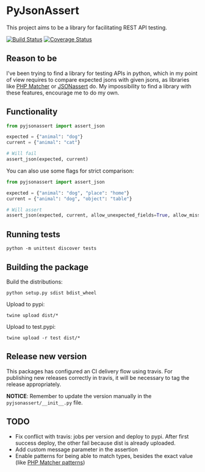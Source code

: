 # PyJsonAssert

This project aims to be a library for facilitating REST API testing.

[![Build Status](https://travis-ci.org/javierseixas/pyJsonAssert.svg?branch=master)](https://travis-ci.org/javierseixas/pyJsonAssert)
[![Coverage Status](https://coveralls.io/repos/github/javierseixas/pyJsonAssert/badge.svg?branch=master)](https://coveralls.io/github/javierseixas/pyJsonAssert?branch=master)

## Reason to be

I've been trying to find a library for testing APIs in python, which in my point of view requires to compare expected jsons with given jsons, as libraries like [PHP Matcher](https://github.com/coduo/php-matcher) or [JSONassert](https://github.com/skyscreamer/JSONassert) do.
My impossibility to find a library with these features, encourage me to do my own.

## Functionality

```python
from pyjsonassert import assert_json

expected = {"animal": "dog"}
current = {"animal": "cat"}

# Will fail
assert_json(expected, current)
```

You can also use some flags for strict comparison:

```python
from pyjsonassert import assert_json

expected = {"animal": "dog", "place": "home"}
current = {"animal": "dog", "object": "table"}

# Will assert
assert_json(expected, current, allow_unexpected_fields=True, allow_missing_fields=False)
```

## Running tests
```
python -m unittest discover tests
```


## Building the package
Build the distributions:
```
python setup.py sdist bdist_wheel
```
Upload to pypi:
```
twine upload dist/*
```
Upload to test.pypi:
```
twine upload -r test dist/*
```

## Release new version

This packages has configured an CI delivery flow using travis. For publishing new releases correctly in travis, it will be necessary to tag the release appropriately.

**NOTICE**: Remember to update the version manually in the `pyjsonassert/__init__.py` file.

## TODO
* Fix conflict with travis: jobs per version and deploy to pypi. After first success deploy, the other fail because dist is already uploaded.
* Add custom message parameter in the assertion
* Enable patterns for being able to match types, besides the exact value (like [PHP Matcher patterns](https://github.com/coduo/php-matcher#available-patterns))